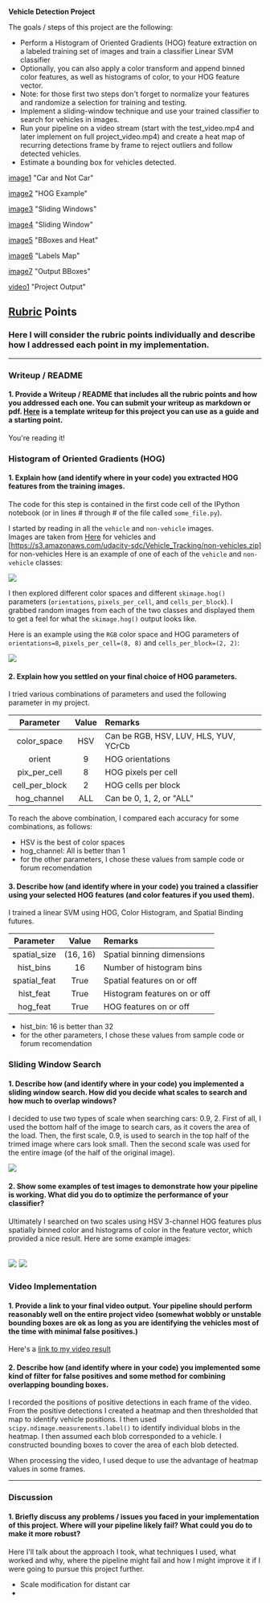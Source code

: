 **Vehicle Detection Project**

The goals / steps of this project are the following:

* Perform a Histogram of Oriented Gradients (HOG) feature extraction on a labeled training set of images and train a classifier Linear SVM classifier
* Optionally, you can also apply a color transform and append binned color features, as well as histograms of color, to your HOG feature vector. 
* Note: for those first two steps don't forget to normalize your features and randomize a selection for training and testing.
* Implement a sliding-window technique and use your trained classifier to search for vehicles in images.
* Run your pipeline on a video stream (start with the test_video.mp4 and later implement on full project_video.mp4) and create a heat map of recurring detections frame by frame to reject outliers and follow detected vehicles.
* Estimate a bounding box for vehicles detected.

[//]: # (Image References)
[image1]: ./examples/car_not_car.png
[image2]: ./examples/HOG_example.jpg
[image3]: ./examples/sliding_windows.jpg
[image4]: ./examples/sliding_window.jpg
[image5]: ./examples/bboxes_and_heat.png
[image6]: ./examples/labels_map.png
[image7]: ./examples/output_bboxes.png
[video1]: ./project_video.mp4

[//]: # (Image References)

[image1](./writeup_images/chess_dist.png) "Car and Not Car"

[image2](./writeup_images/hog_visualization.png) "HOG Example"

[image3](./writeup_images/thres_bin.png) "Sliding Windows"

[image4](./writeup_images/warped_straight.png) "Sliding Window"

[image5](./writeup_images/compare_src_dst.png) "BBoxes and Heat"

[image6](./writeup_images/poly.png) "Labels Map"

[image7](./writeup_images/lane_proj.png) "Output BBoxes"

[video1](./output_images/project_video_output.mp4) "Project Output"



## [Rubric](https://review.udacity.com/#!/rubrics/513/view) Points
### Here I will consider the rubric points individually and describe how I addressed each point in my implementation.  

---
### Writeup / README

#### 1. Provide a Writeup / README that includes all the rubric points and how you addressed each one.  You can submit your writeup as markdown or pdf.  [Here](https://github.com/udacity/CarND-Vehicle-Detection/blob/master/writeup_template.md) is a template writeup for this project you can use as a guide and a starting point.  

You're reading it!

### Histogram of Oriented Gradients (HOG)

#### 1. Explain how (and identify where in your code) you extracted HOG features from the training images.

The code for this step is contained in the first code cell of the IPython notebook (or in lines # through # of the file called `some_file.py`).  

I started by reading in all the `vehicle` and `non-vehicle` images.  
Images are taken from [Here](https://s3.amazonaws.com/udacity-sdc/Vehicle_Tracking/vehicles.zip) for vehicles and [https://s3.amazonaws.com/udacity-sdc/Vehicle_Tracking/non-vehicles.zip] for non-vehicles
Here is an example of one of each of the `vehicle` and `non-vehicle` classes:

![](./writeup_images/car_noncar_example.png)

I then explored different color spaces and different `skimage.hog()` parameters (`orientations`, `pixels_per_cell`, and `cells_per_block`).  I grabbed random images from each of the two classes and displayed them to get a feel for what the `skimage.hog()` output looks like.

Here is an example using the `RGB` color space and HOG parameters of `orientations=8`, `pixels_per_cell=(8, 8)` and `cells_per_block=(2, 2)`:

![](./writeup_images/RGB_histogram.png)

#### 2. Explain how you settled on your final choice of HOG parameters.

I tried various combinations of parameters and used the following parameter in my project.

| Parameter        | Value   | Remarks   | 
|:-------------:|:-------------:| :-------------|
|color_space  |HSV  | Can be RGB, HSV, LUV, HLS, YUV, YCrCb |
|orient       |9  | HOG orientations |
|pix_per_cell |8  | HOG pixels per cell |
|cell_per_block |2  | HOG cells per block |
|hog_channel |ALL | Can be 0, 1, 2, or "ALL" |

To reach the above combination, I compared each accuracy for some combinations, as follows:
* HSV is the best of color spaces
* hog_channel: All is better than 1
* for the other parameters, I chose these values from sample code or forum recomendation

#### 3. Describe how (and identify where in your code) you trained a classifier using your selected HOG features (and color features if you used them).

I trained a linear SVM using HOG, Color Histogram, and Spatial Binding futures.

| Parameter        | Value   | Remarks   | 
|:-------------:|:-------------:| :-------------|
|spatial_size |(16, 16)  | Spatial binning dimensions |
|hist_bins |16 | Number of histogram bins |
|spatial_feat |True  | Spatial features on or off |
|hist_feat |True  | Histogram features on or off |
|hog_feat |True  | HOG features on or off |

* hist_bin: 16 is better than 32
* for the other parameters, I chose these values from sample code or forum recomendation

### Sliding Window Search

#### 1. Describe how (and identify where in your code) you implemented a sliding window search.  How did you decide what scales to search and how much to overlap windows?

I decided to use two types of scale when searching cars: 0.9, 2. First of all, I used the bottom half of the image to search cars, as it covers the area of the load. Then, the first scale, 0.9, is used to search in the top half of the trimed image where cars look small. Then the second scale was used for the entire image (of the half of the original image).

![](./writeup_images/scales_apply.png)

#### 2. Show some examples of test images to demonstrate how your pipeline is working.  What did you do to optimize the performance of your classifier?

Ultimately I searched on two scales using HSV 3-channel HOG features plus spatially binned color and histograms of color in the feature vector, which provided a nice result.  Here are some example images:

![](./writeup_images/first_scale.png)
![](./writeup_images/second_scale.png)
---

### Video Implementation

#### 1. Provide a link to your final video output.  Your pipeline should perform reasonably well on the entire project video (somewhat wobbly or unstable bounding boxes are ok as long as you are identifying the vehicles most of the time with minimal false positives.)

Here's a [link to my video result](./output_images/project_video_out.mp4)


#### 2. Describe how (and identify where in your code) you implemented some kind of filter for false positives and some method for combining overlapping bounding boxes.

I recorded the positions of positive detections in each frame of the video.  From the positive detections I created a heatmap and then thresholded that map to identify vehicle positions.  I then used `scipy.ndimage.measurements.label()` to identify individual blobs in the heatmap.  I then assumed each blob corresponded to a vehicle.  I constructed bounding boxes to cover the area of each blob detected.  

When processing the video, I used deque to use the advantage of heatmap values in some frames.

---

### Discussion

#### 1. Briefly discuss any problems / issues you faced in your implementation of this project.  Where will your pipeline likely fail?  What could you do to make it more robust?

Here I'll talk about the approach I took, what techniques I used, what worked and why, where the pipeline might fail and how I might improve it if I were going to pursue this project further.  

* Scale modification for distant car
* 
